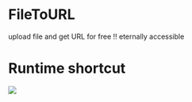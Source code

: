 # FileToURL
upload file and get URL for free !! eternally accessible

# Runtime shortcut
![](https://oss.chaojibiaoge.com/uploadfile/2021/06/main_vqDUSQ.jpg)
